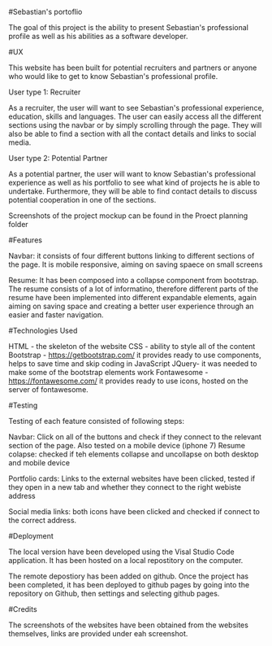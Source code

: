 #Sebastian's portoflio

The goal of this project is the ability to present Sebastian's professional profile as well as his abilities as a software developer. 


#UX

This website has been built for potential recruiters and partners or anyone who would like to get to know Sebastian's professional profile. 

User type 1: Recruiter

As a recruiter, the user will want to see Sebastian's professional experience, education, skills and languages. The user can easily access all the different sections using the navbar or by simply scrolling through the page. They will also be able to find a section with all the contact details and links to social media. 

User type 2: Potential Partner

As a potential partner, the user will want to know Sebastian's professional experience as well as his portfolio to see what kind of projects he is able to undertake. Furthermore, they will be able to find contact details to discuss potential cooperation in one of the sections.

Screenshots of the project mockup can be found in the Proect planning folder


#Features

Navbar: it consists of four different buttons linking to different sections of the page. It is mobile responsive, aiming on saving spaece on small screens

Resume: It has been composed into a collapse component from bootstrap. The resume consists of a lot of informatino, therefore different parts of the resume have been implemented into different expandable elements, again aiming on saving space and creating a better user experience through an easier and faster navigation.


#Technologies Used

HTML - the skeleton of the website
CSS - ability to style all of the content
Bootstrap - https://getbootstrap.com/ it provides ready to use components, helps to save time and skip coding in JavaScript
JQuery- it was needed to make some of the bootstrap elements work
Fontawesome - https://fontawesome.com/ it provides ready to use icons, hosted on the server of fontawesome.


#Testing

Testing of each feature consisted of following steps:

Navbar: Click on all of the buttons and check if they connect to the relevant section of the page. Also tested on a mobile device (iphone 7)
Resume colapse: checked if teh elements collapse and uncollapse on both desktop and mobile device

Portfolio cards: Links to the external websites have been clicked, tested if they open in a new tab and whether they connect to the right webiste address

Social media links: both icons have been clicked and checked if connect to the correct address.

#Deployment

The local version have been developed using the Visal Studio Code application. It has been hosted on a local repostitory on the computer. 

The remote depostiory has been added on github. Once the project has been completed, it has been deployed to github pages by going into the repository on Github, then settings and selecting github pages.

#Credits

The screenshots of the websites have been obtained from the websites themselves, links are provided under eah screenshot.
